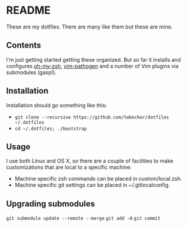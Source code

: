 # README
These are my dotfiles.  There are many like them but these are mine.

## Contents
I'm just getting started getting these organized.  But so far it installs and configures 
[oh-my-zsh](https://github.com/robbyrussell/oh-my-zsh), [vim-pathogen](https://github.com/tpope/vim-pathogen) and a number of Vim plugins 
via submodules (gasp!).

## Installation
Installation should go something like this:
* `git clone --recursive https://github.com/twbecker/dotfiles ~/.dotfiles`
* `cd ~/.dotfiles; ./bootstrap`

## Usage
I use both Linux and OS X, so there are a couple of facilities to make customizations that are local to a specific machine:
* Machine specific zsh commands can be placed in custom/local.zsh.
* Machine specific git settings can be placed in ~/.gitlocalconfig. 

## Upgrading submodules
`git submodule update --remote --merge`
`git add -A`
`git commit`
